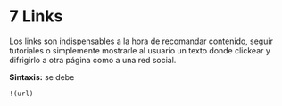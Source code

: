 # 7 Links

Los links son indispensables a la hora de recomandar contenido, seguir tutoriales o simplemente mostrarle al usuario un texto donde clickear y difrigirlo a otra página como a una red social.

**Sintaxis:** se debe 

```markdown
!(url)
```